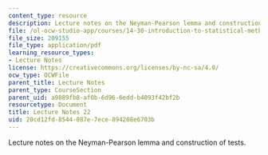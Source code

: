 ```yaml
---
content_type: resource
description: Lecture notes on the Neyman-Pearson lemma and construction of tests.
file: /ol-ocw-studio-app/courses/14-30-introduction-to-statistical-methods-in-economics-spring-2009/20cd12fd8544087e7ece894208e6703b_MIT14_30s09_lec22.pdf
file_size: 209155
file_type: application/pdf
learning_resource_types:
- Lecture Notes
license: https://creativecommons.org/licenses/by-nc-sa/4.0/
ocw_type: OCWFile
parent_title: Lecture Notes
parent_type: CourseSection
parent_uid: a9889fb8-af0b-6d96-6edd-b4093f42bf2b
resourcetype: Document
title: Lecture Notes 22
uid: 20cd12fd-8544-087e-7ece-894208e6703b
---
```

Lecture notes on the Neyman-Pearson lemma and construction of tests.